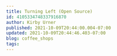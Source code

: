 ```yaml
---
title: Turning Left (Open Source)
id: 4105334748337916870
author: Kirby Urner
published: 2021-10-09T20:44:00.004-07:00
updated: 2021-10-09T20:44:46.403-07:00
blog: coffee_shops
tags: 
---
```


